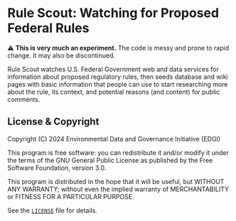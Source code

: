 # Rule Scout: Watching for Proposed Federal Rules

⚠️ **This is very much an experiment.** The code is messy and prone to rapid change. It may also be discontinued.

Rule Scout watches U.S. Federal Government web and data services for information about proposed regulatory rules, then seeds database and wiki pages with basic information that people can use to start researching more about the rule, its context, and potential reasons (and content) for public comments.


## License & Copyright

Copyright (C) 2024 Environmental Data and Governance Initiative (EDGI)

This program is free software: you can redistribute it and/or modify it under the terms of the GNU General Public License as published by the Free Software Foundation, version 3.0.

This program is distributed in the hope that it will be useful, but WITHOUT ANY WARRANTY; without even the implied warranty of MERCHANTABILITY or FITNESS FOR A PARTICULAR PURPOSE.

See the [`LICENSE`](https://github.com/edgi-govdata-archiving/rule-scout/blob/main/LICENSE) file for details.

